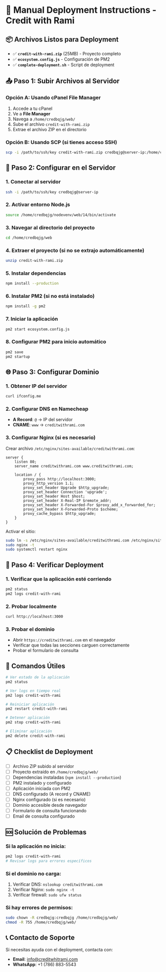 # 🚀 Manual Deployment Instructions - Credit with Rami

## 📦 Archivos Listos para Deployment

- ✅ **`credit-with-rami.zip`** (25MB) - Proyecto completo
- ✅ **`ecosystem.config.js`** - Configuración de PM2
- ✅ **`complete-deployment.sh`** - Script de deployment

## 📤 Paso 1: Subir Archivos al Servidor

### Opción A: Usando cPanel File Manager
1. Accede a tu cPanel
2. Ve a **File Manager**
3. Navega a `/home/credbqjg/web/`
4. Sube el archivo `credit-with-rami.zip`
5. Extrae el archivo ZIP en el directorio

### Opción B: Usando SCP (si tienes acceso SSH)
```bash
scp -i /path/to/ssh/key credit-with-rami.zip credbqjg@server-ip:/home/credbqjg/web/
```

## 🔧 Paso 2: Configurar en el Servidor

### 1. Conectar al servidor
```bash
ssh -i /path/to/ssh/key credbqjg@server-ip
```

### 2. Activar entorno Node.js
```bash
source /home/credbqjg/nodevenv/web/14/bin/activate
```

### 3. Navegar al directorio del proyecto
```bash
cd /home/credbqjg/web
```

### 4. Extraer el proyecto (si no se extrajo automáticamente)
```bash
unzip credit-with-rami.zip
```

### 5. Instalar dependencias
```bash
npm install --production
```

### 6. Instalar PM2 (si no está instalado)
```bash
npm install -g pm2
```

### 7. Iniciar la aplicación
```bash
pm2 start ecosystem.config.js
```

### 8. Configurar PM2 para inicio automático
```bash
pm2 save
pm2 startup
```

## 🌐 Paso 3: Configurar Dominio

### 1. Obtener IP del servidor
```bash
curl ifconfig.me
```

### 2. Configurar DNS en Namecheap
- **A Record**: `@` → IP del servidor
- **CNAME**: `www` → `creditwithrami.com`

### 3. Configurar Nginx (si es necesario)
Crear archivo `/etc/nginx/sites-available/creditwithrami.com`:

```nginx
server {
    listen 80;
    server_name creditwithrami.com www.creditwithrami.com;

    location / {
        proxy_pass http://localhost:3000;
        proxy_http_version 1.1;
        proxy_set_header Upgrade $http_upgrade;
        proxy_set_header Connection 'upgrade';
        proxy_set_header Host $host;
        proxy_set_header X-Real-IP $remote_addr;
        proxy_set_header X-Forwarded-For $proxy_add_x_forwarded_for;
        proxy_set_header X-Forwarded-Proto $scheme;
        proxy_cache_bypass $http_upgrade;
    }
}
```

Activar el sitio:
```bash
sudo ln -s /etc/nginx/sites-available/creditwithrami.com /etc/nginx/sites-enabled/
sudo nginx -t
sudo systemctl restart nginx
```

## 🧪 Paso 4: Verificar Deployment

### 1. Verificar que la aplicación esté corriendo
```bash
pm2 status
pm2 logs credit-with-rami
```

### 2. Probar localmente
```bash
curl http://localhost:3000
```

### 3. Probar el dominio
- Abrir `https://creditwithrami.com` en el navegador
- Verificar que todas las secciones carguen correctamente
- Probar el formulario de consulta

## 🔧 Comandos Útiles

```bash
# Ver estado de la aplicación
pm2 status

# Ver logs en tiempo real
pm2 logs credit-with-rami

# Reiniciar aplicación
pm2 restart credit-with-rami

# Detener aplicación
pm2 stop credit-with-rami

# Eliminar aplicación
pm2 delete credit-with-rami
```

## 📋 Checklist de Deployment

- [ ] Archivo ZIP subido al servidor
- [ ] Proyecto extraído en `/home/credbqjg/web/`
- [ ] Dependencias instaladas (`npm install --production`)
- [ ] PM2 instalado y configurado
- [ ] Aplicación iniciada con PM2
- [ ] DNS configurado (A record y CNAME)
- [ ] Nginx configurado (si es necesario)
- [ ] Dominio accesible desde navegador
- [ ] Formulario de consulta funcionando
- [ ] Email de consulta configurado

## 🆘 Solución de Problemas

### Si la aplicación no inicia:
```bash
pm2 logs credit-with-rami
# Revisar logs para errores específicos
```

### Si el dominio no carga:
1. Verificar DNS: `nslookup creditwithrami.com`
2. Verificar Nginx: `sudo nginx -t`
3. Verificar firewall: `sudo ufw status`

### Si hay errores de permisos:
```bash
sudo chown -R credbqjg:credbqjg /home/credbqjg/web/
chmod -R 755 /home/credbqjg/web/
```

## 📞 Contacto de Soporte

Si necesitas ayuda con el deployment, contacta con:
- **Email**: info@creditwhitrami.com
- **WhatsApp**: +1 (786) 883-5543


